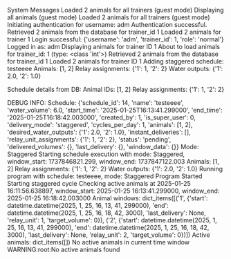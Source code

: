 System Messages
Loaded 2 animals for all trainers (guest mode)
Displaying all animals (guest mode)
Loaded 2 animals for all trainers (guest mode)
Initiating authentication for username: adm
Authentication successful.
Retrieved 2 animals from the database for trainer_id 1
Loaded 2 animals for trainer 1
Login successful: {'username': 'adm', 'trainer_id': 1, 'role': 'normal'}
Logged in as: adm
Displaying animals for trainer ID 1
About to load animals for trainer_id: 1 (type: <class 'int'>)
Retrieved 2 animals from the database for trainer_id 1
Loaded 2 animals for trainer ID 1
Adding staggered schedule: testeeee
Animals: [1, 2]
Relay assignments: {'1': 1, '2': 2}
Water outputs: {'1': 2.0, '2': 1.0}

Schedule details from DB:
Animal IDs: [1, 2]
Relay assignments: {'1': 1, '2': 2}

DEBUG INFO:
Schedule: {'schedule_id': 14, 'name': 'testeeee', 'water_volume': 6.0, 'start_time': '2025-01-25T16:13:41.299000', 'end_time': '2025-01-25T16:18:42.003000', 'created_by': 1, 'is_super_user': 0, 'delivery_mode': 'staggered', 'cycles_per_day': 1, 'animals': [1, 2], 'desired_water_outputs': {'1': 2.0, '2': 1.0}, 'instant_deliveries': [], 'relay_unit_assignments': {'1': 1, '2': 2}, 'status': 'pending', 'delivered_volumes': {}, 'last_delivery': {}, 'window_data': {}}
Mode: Staggered
Starting schedule execution with mode: Staggered, window_start: 1737846821.299, window_end: 1737847122.003
Animals: [1, 2]
Relay assignments: {'1': 1, '2': 2}
Water outputs: {'1': 2.0, '2': 1.0}
Running program with schedule: testeeee, mode: Staggered
Program Started
Starting staggered cycle
Checking active animals at 2025-01-25 16:11:56.638897, window_start: 2025-01-25 16:13:41.299000, window_end: 2025-01-25 16:18:42.003000
Animal windows: dict_items([('1', {'start': datetime.datetime(2025, 1, 25, 16, 13, 41, 299000), 'end': datetime.datetime(2025, 1, 25, 16, 18, 42, 3000), 'last_delivery': None, 'relay_unit': 1, 'target_volume': 0}), ('2', {'start': datetime.datetime(2025, 1, 25, 16, 13, 41, 299000), 'end': datetime.datetime(2025, 1, 25, 16, 18, 42, 3000), 'last_delivery': None, 'relay_unit': 2, 'target_volume': 0})])
Active animals: dict_items([])
No active animals in current time window
WARNING:root:No active animals found
